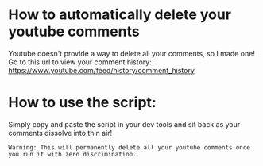 # How to automatically delete your youtube comments
Youtube doesn't provide a way to delete all your comments, so I made one!
Go to this url to view your comment history: https://www.youtube.com/feed/history/comment_history

# How to use the script: 
  Simply copy and paste the script in your dev tools and sit back as your comments dissolve into thin air!

<aside class="warning">
  
    Warning: This will permanently delete all your youtube comments once you run it with zero discrimination.
</aside>
